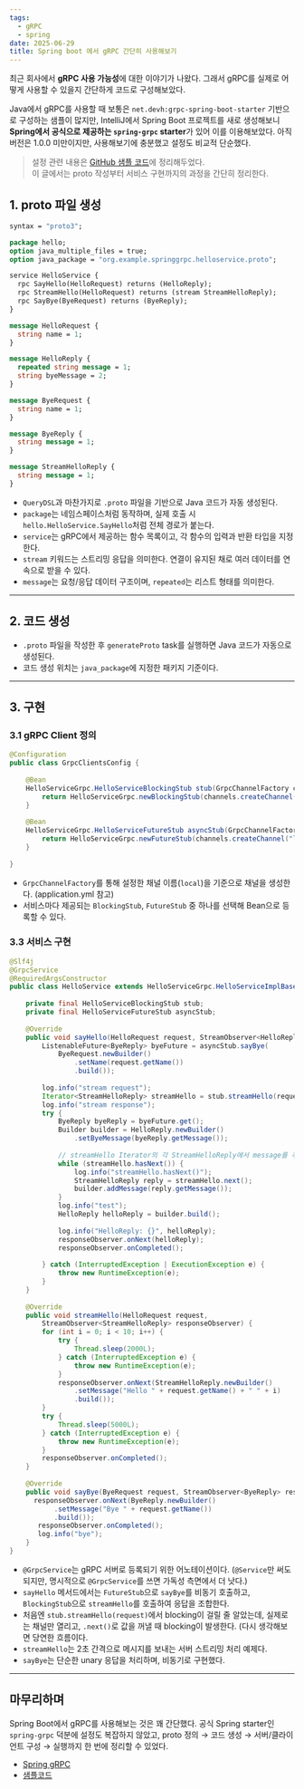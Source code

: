 ```yaml
---
tags:
  - gRPC
  - spring
date: 2025-06-29
title: Spring boot 에서 gRPC 간단히 사용해보기
---
```

최근 회사에서 **gRPC 사용 가능성**에 대한 이야기가 나왔다. 그래서 gRPC를 실제로 어떻게 사용할 수 있을지 간단하게 코드로 구성해보았다.

Java에서 gRPC를 사용할 때 보통은 `net.devh:grpc-spring-boot-starter` 기반으로 구성하는 샘플이 많지만, IntelliJ에서 Spring Boot 프로젝트를 새로 생성해보니 **Spring에서 공식으로 제공하는 `spring-grpc` starter**가 있어 이를 이용해보았다. 아직 버전은 1.0.0 미만이지만, 사용해보기에 충분했고 설정도 비교적 단순했다.

> 설정 관련 내용은 [GitHub 샘플 코드](https://github.com/deuk9/spring-grpc)에 정리해두었다.  
> 이 글에서는 proto 작성부터 서비스 구현까지의 과정을 간단히 정리한다.

## 1. proto 파일 생성

```protobuf
syntax = "proto3";

package hello;
option java_multiple_files = true;
option java_package = "org.example.springgrpc.helloservice.proto";

service HelloService {
  rpc SayHello(HelloRequest) returns (HelloReply);
  rpc StreamHello(HelloRequest) returns (stream StreamHelloReply);
  rpc SayBye(ByeRequest) returns (ByeReply);
}

message HelloRequest {
  string name = 1;
}

message HelloReply {
  repeated string message = 1;
  string byeMessage = 2;
}

message ByeRequest {
  string name = 1;
}

message ByeReply {
  string message = 1;
}

message StreamHelloReply {
  string message = 1;
}

```
- `QueryDSL`과 마찬가지로 `.proto` 파일을 기반으로 Java 코드가 자동 생성된다.
- `package`는 네임스페이스처럼 동작하며, 실제 호출 시 `hello.HelloService.SayHello`처럼 전체 경로가 붙는다.
- `service`는 gRPC에서 제공하는 함수 목록이고, 각 함수의 입력과 반환 타입을 지정한다.
- `stream` 키워드는 스트리밍 응답을 의미한다. 연결이 유지된 채로 여러 데이터를 연속으로 받을 수 있다.
- `message`는 요청/응답 데이터 구조이며, `repeated`는 리스트 형태를 의미한다.

---
## 2. 코드 생성
- `.proto` 파일을 작성한 후 `generateProto` task를 실행하면 Java 코드가 자동으로 생성된다.
- 코드 생성 위치는 `java_package`에 지정한 패키지 기준이다.

---
## 3. 구현

### 3.1 gRPC Client 정의
```java
@Configuration  
public class GrpcClientsConfig {  
  
    @Bean  
    HelloServiceGrpc.HelloServiceBlockingStub stub(GrpcChannelFactory channels) {  
        return HelloServiceGrpc.newBlockingStub(channels.createChannel("local"));  
    }  
  
    @Bean  
    HelloServiceGrpc.HelloServiceFutureStub asyncStub(GrpcChannelFactory channels) {  
        return HelloServiceGrpc.newFutureStub(channels.createChannel("local"));  
    }  
  
}
```

- `GrpcChannelFactory`를 통해 설정한 채널 이름(`local`)을 기준으로 채널을 생성한다. (application.yml 참고)
- 서비스마다 제공되는 `BlockingStub`, `FutureStub` 중 하나를 선택해 Bean으로 등록할 수 있다.

### 3.3 서비스 구현
```java
@Slf4j  
@GrpcService  
@RequiredArgsConstructor  
public class HelloService extends HelloServiceGrpc.HelloServiceImplBase {  
  
    private final HelloServiceBlockingStub stub;  
    private final HelloServiceFutureStub asyncStub;  
  
    @Override  
    public void sayHello(HelloRequest request, StreamObserver<HelloReply> responseObserver) {  
        ListenableFuture<ByeReply> byeFuture = asyncStub.sayBye(  
            ByeRequest.newBuilder()  
                .setName(request.getName())  
                .build());  
  
        log.info("stream request");  
        Iterator<StreamHelloReply> streamHello = stub.streamHello(request);  
        log.info("stream response");  
        try {  
            ByeReply byeReply = byeFuture.get();  
            Builder builder = HelloReply.newBuilder()  
                .setByeMessage(byeReply.getMessage());  
  
            // streamHello Iterator의 각 StreamHelloReply에서 message를 추출하여 추가  
            while (streamHello.hasNext()) {  
                log.info("streamHello.hasNext()");  
                StreamHelloReply reply = streamHello.next();  
                builder.addMessage(reply.getMessage());  
            }  
            log.info("test");  
            HelloReply helloReply = builder.build();  
  
            log.info("HelloReply: {}", helloReply);  
            responseObserver.onNext(helloReply);  
            responseObserver.onCompleted();  
  
        } catch (InterruptedException | ExecutionException e) {  
            throw new RuntimeException(e);  
        }  
    }  
  
    @Override  
    public void streamHello(HelloRequest request,  
        StreamObserver<StreamHelloReply> responseObserver) {  
        for (int i = 0; i < 10; i++) {  
            try {  
                Thread.sleep(2000L);  
            } catch (InterruptedException e) {  
                throw new RuntimeException(e);  
            }  
            responseObserver.onNext(StreamHelloReply.newBuilder()  
                .setMessage("Hello " + request.getName() + " " + i)  
                .build());  
        }  
        try {  
            Thread.sleep(5000L);  
        } catch (InterruptedException e) {  
            throw new RuntimeException(e);  
        }  
        responseObserver.onCompleted();  
    }  
  
    @Override  
    public void sayBye(ByeRequest request, StreamObserver<ByeReply> responseObserver) {  
      responseObserver.onNext(ByeReply.newBuilder()  
           .setMessage("Bye " + request.getName())  
           .build());  
       responseObserver.onCompleted();  
       log.info("bye");  
    }  
}
```

- `@GrpcService`는 gRPC 서버로 등록되기 위한 어노테이션이다.
    (`@Service`만 써도 되지만, 명시적으로 `@GrpcService`를 쓰면 가독성 측면에서 더 낫다.)
- `sayHello` 메서드에서는 `FutureStub`으로 `sayBye`를 비동기 호출하고, `BlockingStub`으로 `streamHello`를 호출하여 응답을 조합한다.
- 처음엔 `stub.streamHello(request)`에서 blocking이 걸릴 줄 알았는데, 실제로는 채널만 열리고, `.next()`로 값을 꺼낼 때 blocking이 발생한다. (다시 생각해보면 당연한 흐름이다.    
- `streamHello`는 2초 간격으로 메시지를 보내는 서버 스트리밍 처리 예제다.
- `sayBye`는 단순한 unary 응답을 처리하며, 비동기로 구현했다.

--- 
## 마무리하며

Spring Boot에서 gRPC를 사용해보는 것은 꽤 간단했다. 공식 Spring starter인 `spring-grpc` 덕분에 설정도 복잡하지 않았고, proto 정의 → 코드 생성 → 서버/클라이언트 구성 → 실행까지 한 번에 정리할 수 있었다.

- [Spring gRPC](https://docs.spring.io/spring-grpc/reference/index.html)
- [샘플코드](https://github.com/deuk9/spring-grpc)
